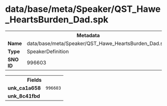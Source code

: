 <h1>data/base/meta/Speaker/QST_Hawe_HeartsBurden_Dad.spk</h1><table><tr><th colspan="100%">Metadata</th></tr><tr><td><b>Name</b></td><td>data/base/meta/Speaker/QST_Hawe_HeartsBurden_Dad.spk</td></tr><tr><td><b>Type</b></td><td>SpeakerDefinition</td></tr><tr><td><b>SNO ID</b></td><td>996603</td></tr></table>

<table><tr><th colspan="100%">Fields</th></tr><tr><td><b>unk_ca1a658</b></td><td><code>996603</code></td></tr><tr><td><b>unk_8c41fbd</b></td><td></td></tr></table>

